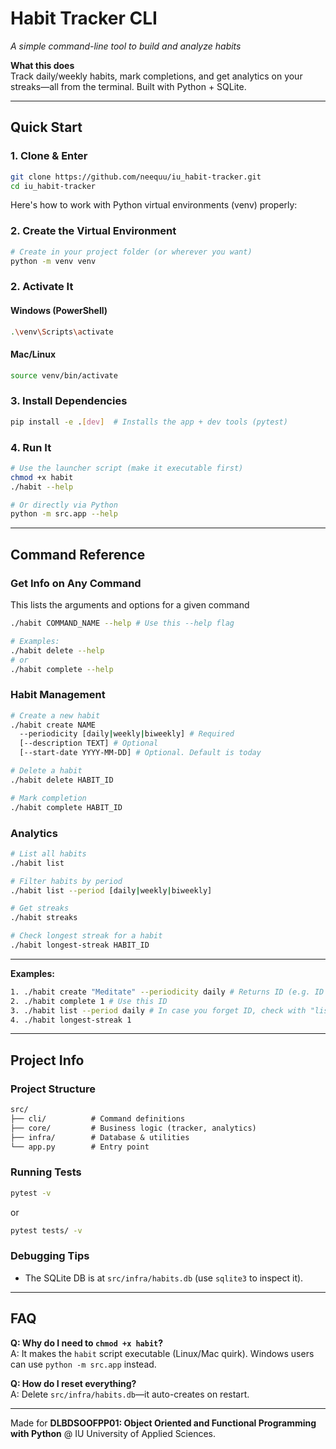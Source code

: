 # Habit Tracker CLI  
*A simple command-line tool to build and analyze habits*  

**What this does**  
Track daily/weekly habits, mark completions, and get analytics on your streaks—all from the terminal. Built with Python + SQLite.  

---

## Quick Start  

### 1. Clone & Enter  
```bash
git clone https://github.com/neequu/iu_habit-tracker.git
cd iu_habit-tracker
```

Here's how to work with Python virtual environments (venv) properly:

### 2. Create the Virtual Environment
```bash
# Create in your project folder (or wherever you want)
python -m venv venv
```

### 2. Activate It
#### **Windows (PowerShell)**
```bash
.\venv\Scripts\activate
```
#### **Mac/Linux**
```bash
source venv/bin/activate
```


### 3. Install Dependencies  
```bash
pip install -e .[dev]  # Installs the app + dev tools (pytest)
```

### 4. Run It 
```bash
# Use the launcher script (make it executable first)
chmod +x habit
./habit --help

# Or directly via Python
python -m src.app --help
```

---

## Command Reference

### **Get Info on Any Command**
This lists the arguments and options for a given command
```bash
./habit COMMAND_NAME --help # Use this --help flag

# Examples:
./habit delete --help
# or
./habit complete --help
```

### **Habit Management**
```bash
# Create a new habit
./habit create NAME 
  --periodicity [daily|weekly|biweekly] # Required
  [--description TEXT] # Optional
  [--start-date YYYY-MM-DD] # Optional. Default is today

# Delete a habit
./habit delete HABIT_ID

# Mark completion
./habit complete HABIT_ID 
```

### **Analytics**
```bash
# List all habits
./habit list

# Filter habits by period
./habit list --period [daily|weekly|biweekly]

# Get streaks
./habit streaks

# Check longest streak for a habit
./habit longest-streak HABIT_ID
```

---

**Examples:**
```bash
1. ./habit create "Meditate" --periodicity daily # Returns ID (e.g. ID 1)
2. ./habit complete 1 # Use this ID
3. ./habit list --period daily # In case you forget ID, check with "list" command
4. ./habit longest-streak 1
```
---

## Project Info  

### Project Structure  
```markdown
src/
├── cli/          # Command definitions
├── core/         # Business logic (tracker, analytics)
├── infra/        # Database & utilities
└── app.py        # Entry point
```

### Running Tests  
```bash
pytest -v
```
or
```bash
pytest tests/ -v
```

### Debugging Tips  
- The SQLite DB is at `src/infra/habits.db` (use `sqlite3` to inspect it).  


---

## FAQ  
**Q: Why do I need to `chmod +x habit`?**  
A: It makes the `habit` script executable (Linux/Mac quirk). Windows users can use `python -m src.app` instead.  

**Q: How do I reset everything?**  
A: Delete `src/infra/habits.db`—it auto-creates on restart.  

---
Made for **DLBDSOOFPP01: Object Oriented and Functional Programming with Python**  @ IU University of Applied Sciences.  
 